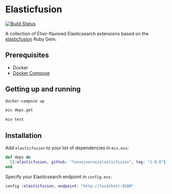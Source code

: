 # Elasticfusion

[![Build Status](https://travis-ci.org/fanuniverse/elasticfusion.svg?branch=master)](https://travis-ci.org/fanuniverse/elasticfusion)

A collection of Elixir-flavored Elasticsearch extensions based on the
[elasticfusion](https://github.com/little-bobby-tables/elasticfusion) Ruby Gem.

## Prerequisites

* Docker
* [Docker Compose](https://docs.docker.com/compose/install/)

## Getting up and running

```bash
docker-compose up

mix deps.get

mix test
```

## Installation

Add `elasticfusion` to your list of dependencies in `mix.exs`:

```elixir
def deps do
  [{:elasticfusion, github: "fanuniverse/elasticfusion", tag: "1.0.0"}]
end
```

Specify your Elasticsearch endpoint in `config.exs`:

```elixir
config :elasticfusion, endpoint: "http://localhost:9200"
```
